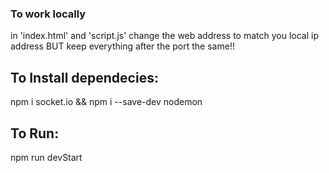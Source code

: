 ### To work locally
in 'index.html' and 'script.js' change the web address to match you local ip address BUT keep everything after the port the same!!

## To Install dependecies:

npm i socket.io && npm i --save-dev nodemon

## To Run:
npm run devStart